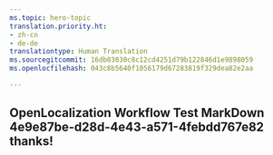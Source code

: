 ```yaml
---
ms.topic: hero-topic
translation.priority.ht:
- zh-cn
- de-de
translationtype: Human Translation
ms.sourcegitcommit: 16db03030c8c12cd4251d79b122846d1e9898059
ms.openlocfilehash: 043c8b5640f1056179d67283819f329dea82e2aa

---
```

## OpenLocalization Workflow Test MarkDown 4e9e87be-d28d-4e43-a571-4febdd767e82 thanks!



<!--HONumber=Aug16_HO5-->


